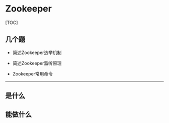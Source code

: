 # Zookeeper

[TOC]

## 几个题

- 简述Zookeeper选举机制

- 简述Zookeeper监听原理

- Zookeeper常用命令

-----

## 是什么

## 能做什么

